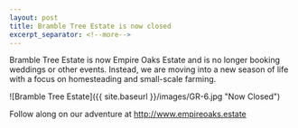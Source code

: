 ```yaml
---
layout: post
title: Bramble Tree Estate is now closed
excerpt_separator: <!--more-->
---
```


Bramble Tree Estate is now Empire Oaks Estate and is no longer booking weddings or other events. Instead, we are moving into a new season of life with a focus on homesteading and small-scale farming.

![Bramble Tree Estate]({{ site.baseurl }}/images/GR-6.jpg "Now Closed")

Follow along on our adventure at <http://www.empireoaks.estate>
<!--more-->
